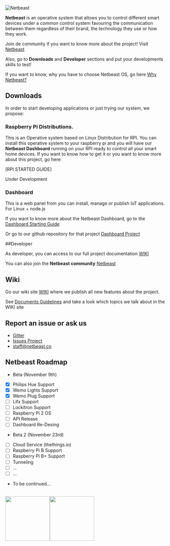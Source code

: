 ![Netbeast](https://github.com/netbeast-co/router/blob/master/img/full-logo.png?raw=true)

**Netbeast** is an operative system that allows you to control different smart devices under a common control system favouring the communication between them regardless of their brand, the technology they use or how they work. 

Join de community if you want to know more about the project! Visit [Netbeast](http://bit.ly/1FfOLZS)

Also, go to **Downloads** and **Developer** sections and put your developments skills to test!

If you want to know, why you have to choose Netbeast OS, go here [Why Netbeast?](https://github.com/netbeast-co/docs/wiki/Why-Netbeast)

## Downloads

In order to start developing applications or just trying our system, we propose:

### Raspberry Pi Distributions. 

This is an Operative system based on Linux Distribution for RPI. You can install this operative system to your raspberry pi and you will have our **Netbeast Dashboard** running on your RPI ready to control all your smart home devices. If you want to know how to get it or you want to know more about this project, go here:

[RPI STARTED GUIDE]

Under Development

### Dashboard

This is a web panel from you can install, manage or publish IoT applications. For Linux + node.js

If you want to know more about the Netbeast Dashboard, go to the [Dashboard Starting Guide](https://github.com/netbeast-co/docs/wiki/Dashboard-Starting-Guide)

Or go to our github repository for that project [Dashboard Project](https://github.com/netbeast-co/dashboard)

##Developer

As developer, you can access to our full project documentation [WIKI](https://github.com/netbeast-co/docs/wiki)

You can also join the **Netbeast community** [Netbeast](http://bit.ly/1FfOLZS)


## Wiki

Go our wiki site [WIKI](https://github.com/netbeast-co/docs/wiki) where we publish all new features about the project.

See [Documents Guidelines](https://github.com/netbeast-co/docs/wiki/Document-Guidelines) and take a look which topics we talk about in the WIKI site

## Report an issue or ask us

* [Gitter](http://bit.ly/1dQmFKt)
* [Issues Project](https://github.com/netbeast-co/docs/issues)
* staff@netbeast.co

## Netbeast Roadmap
- Beta (November 9th)
 - [x] Philips Hue Support
 - [x] Wemo Lights Support
 - [x] Wemo Plug Support
 - [ ] Lifx Support
 - [ ] Lockitron Support
 - [ ] Raspberry Pi 2 OS
 - [ ] API Release
 - [ ] Dashboard Re-Desing 
- Beta 2 (November 23rd)
 - [ ] Cloud Service (thethings.io)
 - [ ] Raspberry Pi B Support
 - [ ] Raspberry Pi B+ Support
 - [ ] Tunneling
 - [ ] ...
 - [ ] ...
 
- To be continued...
 

<br/>
<img src="https://github.com/netbeast-co/router/blob/master/img/open-source.png?raw=true" height="140px" width="auto"/><img src="https://github.com/netbeast-co/router/blob/master/img/open-hw.png?raw=true" height="140px" width="auto"/>
